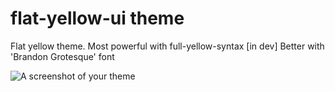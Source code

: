 # flat-yellow-ui theme

Flat yellow theme.
Most powerful with full-yellow-syntax [in dev]
Better with 'Brandon Grotesque' font

![A screenshot of your theme](http://josselinbodan.fr/img/yellow-theme.png)
